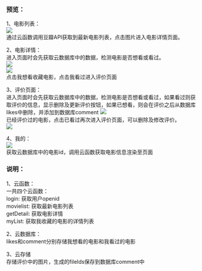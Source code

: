 ### 预览：   
1、电影列表：  
![](readme_img/1.png)   
通过云函数调用豆瓣API获取到最新电影列表，点击图片进入电影详情页面。   
    
2、电影详情：  
进入页面时会先获取云数据库中的数据，检测电影是否想看或看过。   
![](readme_img/2.png)  
![](readme_img/3.png)   
点击我想看收藏电影，点击我看过进入评价页面   
   
3、评价页面：  
进入页面时会先获取云数据库中的数据，检测电影是否想看或看过，如果看过则获取评价的信息，显示删除及更新评价按钮，如果已想看，则会在评价之后从数据库likes中删除，并添加到数据库comment
![](readme_img/4.png)  
已经评价过的电影，点击已看过再次进入评价页面，可以删除及修改评价。  
![](readme_img/5.png)  
    
4、我的：  
![](readme_img/6.png)  
获取云数据库中的电影id，调用云函数获取电影信息渲染至页面      
    
### 说明：   
1、云函数：  
一共四个云函数：   
login: 获取用户openid  
movielist: 获取最新电影列表  
getDetail: 获取电影详情   
myList: 获取我收藏的电影的详情列表   
   
2、云数据库：  
likes和comment分别存储我想看的电影和我看过的电影   
   
3、云存储   
存储评价中的图片，生成的fileIds保存到数据库comment中
